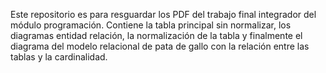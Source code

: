 Este repositorio es para resguardar los PDF del trabajo final integrador del módulo programación. 
Contiene la tabla principal sin normalizar, los diagramas entidad relación, la normalización de la tabla y finalmente el diagrama 
del modelo relacional de pata de gallo con la relación entre las tablas y la cardinalidad.
